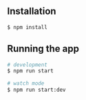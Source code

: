 ## Installation

```bash
$ npm install
```

## Running the app

```bash
# development
$ npm run start
```

```bash
# watch mode
$ npm run start:dev
```

